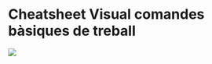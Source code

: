 
# Cheatsheet Visual comandes bàsiques de treball


![](https://github.com/mikibardaji/M15UF2_2021-22/blob/main/sessi%C3%B37_git/gitcheat.png)
